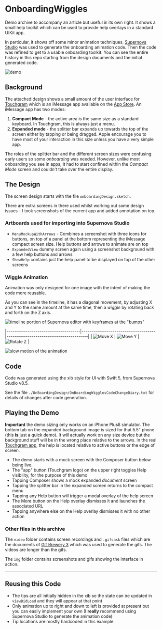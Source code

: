 # OnboardingWiggles

Demo archive to accompany an article but useful in its own right. It shows a small help toolkit which can be used to provide help overlays in a standard UIKit app. 

In particular, it shows off some minor animation techniques. [Supernova Studio][SS] was used to generate the onboarding animation code. Then the code was refined to get to a usable onboarding toolkit. You can see the entire history in this repo starting from the design documents and the initial generated code.

![demo](./img/OnboardingDesign_demo_animation.gif)

## Background
The attached design shows a small amount of the user interface for [Touchgram][TG] which is an iMessage app available on the [App Store][AS]. An iMessage app has two modes:

1. **Compact Mode** - the active area is the same size as a standard keyboard. In Touchgram, this is always just a menu.
2. **Expanded mode** - the splitter bar expands up towards the top of the screen either by tapping or being dragged. Apple encourage you to have most of your interaction in this size unless you have a very simple app.

The roles of the splitter bar and the different screen sizes were confusing early users so some _onboarding_ was needed. However, unlike most onboarding you see in apps, it had to start confined within the _Compact Mode_ screen and couldn't take over the entire display.

## The Design
The screen design starts with the file `onboardingDesign.sketch`.

There are extra screens in there used whilst working out some design issues - I took screenshots of the current app and added annotation on top.


### Artboards used for importing into Supernova Studio

- `MenuMockupWithArrows` - Combines a screenshot with three icons for buttons, on top of a panel at the bottom representing the iMessage compact screen size. Help buttons and arrows to animate are on top
- `ExpandedView` dummy screen again using a screenshot background with a few help buttons and arrows
- `ShowHelp` contains just the help panel to be displayed on top of the other screens

### Wiggle Animation
Animation was only designed for one image with the intent of making the code more reusable.

As you can see in the timeline, it has a diagonal movement, by adjusting X and Y to the same amount at the same time, then a _wiggle_ by rotating back and forth on the Z axis.

![timeline portion of Supernova editor with keyframes at the "bumps"](./img/OnboardingWigglesDemo_AnimationTimeline.png)

|--------------------------------------|--------------------------------------|------------------------------------------|
| ![Move X](./img/Keyframes_MoveX.png) | ![Move Y](./img/Keyframes_MoveY.png) | ![Rotate Z](./img/Keyframes_RotateZ.png) |

![slow motion of the animation](./img/OnboardingDesign_demo_animation_slow.gif)

## Code

Code was generated using the xib style for UI with Swift 5, from Supernova Studio v8.5.

See the file `./OnBoardingDesign/OnBoardingWigglesCodeChangeDiary.txt` for details of changes after code generation.

## Playing the Demo

**Important** the demo sizing only works on an iPhone Plus8 simulator. The bottom tab on the expanded background image is sized for that 5.5" phone (this **is** just a quick demo). It will actually work on any size device but the background stuff will be in the wrong place relative to the arrows. In the real [Touchgram app][TG], the help is located relative to active buttons or the edge of screen. 

- The demo starts with a mock screen with the Composer button below being live. 
- The "app" button (Touchgram logo) on the upper right toggles Help visibility, for the purpose of this demo
- Tapping Composer shows a mock expanded _document_ screen
- Tapping the splitter bar in the expanded screen returns to the compact menu
- Tapping any Help button will trigger a modal overlay of the help screen
- The More button on the Help overlay dismisses it and launches the associated URL
- Tapping anywhere else on the Help overlay dismisses it with no other action

### Other files in this archive
The `video` folder contains screen recordings and `.gifcask` files which are the documents of [Gif Brewery 3][GB] which was used to generate the gifs. The videos are longer than the gifs.

The `img` folder contains screenshots and gifs showing the interface in action.

-------
## Reusing this Code

- The tips are all initially hidden in the xib so the state can be updated in `viewDidLoad` and they will appear at that point
- Only animation up to right and down to left is provided at present but you can easily implement your own (I **really** recommend using Supernova Studio to generate the animation code)
- Tip locations are mostly hardcoded in this example


[AS]: https://apps.apple.com/us/app/touchgram-for-imessage/id1447336478#?platform=messages
[TG]: https://www.touchgram.com/
[GB]: https://gfycat.com/gifbrewery
[SS]: https://supernova.io/